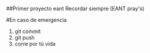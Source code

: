 ##Primer proyecto eant
Recordar siempre (EANT pray's)

#En caso de emergencia
1. git commit 
2. git push
3. corre por tú vida